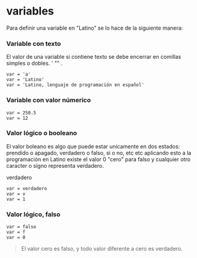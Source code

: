# variables

Para definir una variable en "Latino" se lo hace de la siguiente manera:


### Variable con texto
El valor de una variable si contiene texto se debe encerrar en comillas simples o dobles. ' "" .
```
var = 'a'
var = 'Latino'
var = 'Latino, lenguaje de programación en español'
```

### Variable con valor númerico
```
var = 250.5
var = 12
```

### Valor lógico o booleano
El valor boleano es algo que puede estar unicamente en dos estados: prendido o apagado, verdadero o falso, si o no, etc etc aplicando esto a la programación en Latino existe el valor 0 "cero" para falso y cualquier otro caracter o signo representa verdadero.

verdadero
```
var = verdadero
var = v
var = 1
```

### Valor lógico, falso
```
var = falso
var = f
var = 0
```

> El valor cero es falso, y todo valor diferente a cero es verdadero. 







